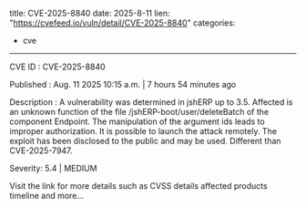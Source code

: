  
title: CVE-2025-8840
date: 2025-8-11
lien: "https://cvefeed.io/vuln/detail/CVE-2025-8840"
categories:
  - cve
---

CVE ID : CVE-2025-8840

Published :  Aug. 11
2025
10:15 a.m. | 7 hours
54 minutes ago

Description : A vulnerability was determined in jshERP up to 3.5. Affected is an unknown function of the file /jshERP-boot/user/deleteBatch of the component Endpoint. The manipulation of the argument ids leads to improper authorization. It is possible to launch the attack remotely. The exploit has been disclosed to the public and may be used. Different than CVE-2025-7947.

Severity: 5.4 | MEDIUM

Visit the link for more details
such as CVSS details
affected products
timeline
and more...
